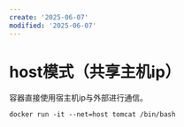 ```yaml
---
create: '2025-06-07'
modified: '2025-06-07'
---
```


# host模式（共享主机ip）

容器直接使用宿主机ip与外部进行通信。

```shell
docker run -it --net=host tomcat /bin/bash
```